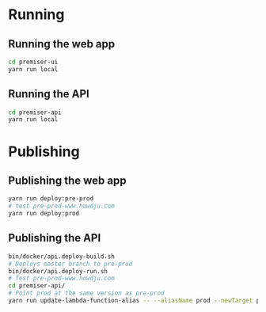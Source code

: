 # Running

## Running the web app
```sh
cd premiser-ui
yarn run local
```

## Running the API
```sh
cd premiser-api
yarn run local
```

# Publishing

## Publishing the web app
```sh
yarn run deploy:pre-prod
# test pre-prod-www.howdju.com
yarn run deploy:prod
```

## Publishing the API

```sh
bin/docker/api.deploy-build.sh
# Deploys master branch to pre-prod
bin/docker/api.deploy-run.sh
# Test pre-prod-www.howdju.com
cd premiser-api/
# Point prod at the same version as pre-prod
yarn run update-lambda-function-alias -- --aliasName prod --newTarget pre-prod
```
